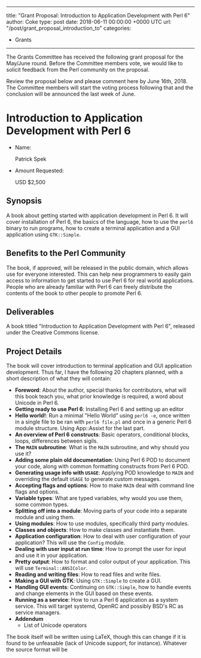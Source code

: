 
---
title: "Grant Proposal: Introduction to Application Development with Perl 6"
author: Coke
type: post
date: 2018-06-11 00:00:00 +0000 UTC
url: "/post/grant_proposal_introduction_to"
categories:
 - Grants

---

The Grants Committee has received the following grant proposal for the May/June round.
Before the Committee members vote, we would like to solicit feedback from the Perl community on the proposal.

Review the proposal below and please comment here by June 16th, 2018.
The Committee members will start the voting process following that and the conclusion will be announced the
last week of June.

# Introduction to Application Development with Perl 6

- Name:

    Patrick Spek

- Amount Requested:

    USD $2,500

## Synopsis

A book about getting started with application development in Perl 6. It will
cover installation of Perl 6, the basics of the language, how to use the
`perl6` binary to run programs, how to create a terminal application and a GUI
application using `GTK::Simple`.



## Benefits to the Perl Community

The book, if approved, will be released in the public domain, which allows use
for everyone interested. This can help new programmers to easily gain access to
information to get started to use Perl 6 for real world applications. People
who are already familiar with Perl 6 can freely distribute the contents of the
book to other people to promote Perl 6.

## Deliverables

A book titled "Introduction to Application Development with Perl 6", released
under the Creative Commons license.

## Project Details

The book will cover introduction to terminal application and GUI application
development. Thus far, I have the following 20 chapters planned, with a short
description of what they will contain:

- **Foreword**: About the author, special thanks for contributors, what will this book teach you, what prior knowledge is required, a word about Unicode in Perl 6.
- **Getting ready to use Perl 6**: Installing Perl 6 and setting up an editor
- **Hello world!**: Run a minimal "Hello World" using `perl6 -e`, once written in a single file to be ran with `perl6 file.pl` and once in a generic Perl 6 module structure. Using App::Assixt for the last part.
- **An overview of Perl 6 constructs**: Basic operators, conditional blocks, loops, differences between sigils.
- **The `MAIN` subroutine**: What is the `MAIN` subroutine, and why should you use it?
- **Adding some plain old documentation**: Using Perl 6 POD to document your code, along with common formatting constructs from Perl 6 POD.
- **Generating usage info with `USAGE`**: Applying POD knowledge to `MAIN` and overriding the default `USAGE` to generate custom messages.
- **Accepting flags and options**: How to make `MAIN` deal with command line flags and options.
- **Variable types**: What are typed variables, why would you use them, some common types.
- **Splitting off into a module**: Moving parts of your code into a separate module and using them.
- **Using modules**: How to use modules, specifically third party modules.
- **Classes and objects**: How to make classes and instantiate them.
- **Application configuration**: How to deal with user configuration of your application? This will use the `Config` module.
- **Dealing with user input at run time**: How to prompt the user for input and use it in your application.
- **Pretty output**: How to format and color output of your application.  This will use `Terminal::ANSIColor`.
- **Reading and writing files**: How to read files and write files.
- **Making a GUI with GTK**: Using `GTK::Simple` to create a GUI.
- **Handling GUI events**: Continuing on `GTK::Simple`, how to handle events and change elements in the GUI based on these events.
- **Running as a service**: How to run a Perl 6 application as a system service. This will target systemd, OpenRC and possibly BSD's RC as service managers.
- **Addendum**
    - List of Unicode operators

The book itself will be written using LaTeX, though this can change if it is
found to be unfeasable (lack of Unicode support, for instance). Whatever the
source format will be